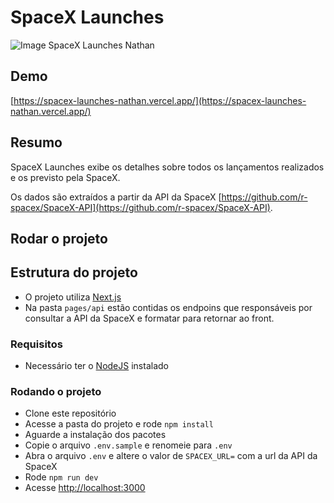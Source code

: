 # SpaceX Launches

![Image SpaceX Launches Nathan](https://raw.githubusercontent.com/nathanopereira/spacex-launch/main/public/print.png)

## Demo
[https://spacex-launches-nathan.vercel.app/](https://spacex-launches-nathan.vercel.app/)

## Resumo
SpaceX Launches exibe os detalhes sobre todos os lançamentos realizados e os previsto pela SpaceX.

Os dados são extraídos a partir da API da SpaceX [https://github.com/r-spacex/SpaceX-API](https://github.com/r-spacex/SpaceX-API).

## Rodar o projeto

## Estrutura do projeto
- O projeto utiliza [Next.js](https://nextjs.org/)
- Na pasta `pages/api` estão contidas os endpoins que responsáveis por consultar a API da SpaceX e formatar para retornar ao front.

### Requisitos
- Necessário ter o [NodeJS](https://nodejs.org/en/download/) instalado

### Rodando o projeto
- Clone este repositório
- Acesse a pasta do projeto e rode `npm install`
- Aguarde a instalação dos pacotes
- Copie o arquivo `.env.sample` e renomeie para `.env`
- Abra o arquivo `.env` e altere o valor de `SPACEX_URL=` com a url da API da SpaceX
- Rode `npm run dev`
- Acesse [http://localhost:3000](http://localhost:3000)


